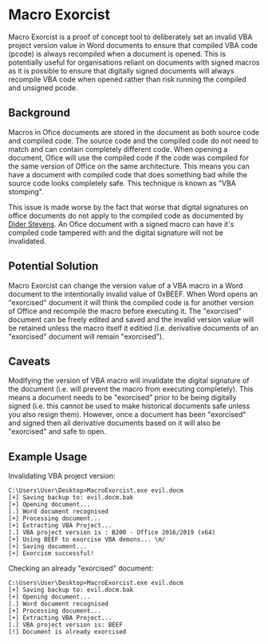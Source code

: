 # Macro Exorcist
Macro Exorcist is a proof of concept tool to deliberately set an invalid VBA project version value in Word documents to ensure that compiled VBA code (pcode) is always recompiled when a document is opened. This is potentially useful for organisations reliant on documents with signed macros as it is possible to ensure that digitally signed documents will always recompile VBA code when opened rather than risk running the compiled and unsigned pcode.

## Background
Macros in Ofice documents are stored in the document as both source code and compiled code. The source code and the compiled code do not need to match and can contain completely different code. When opening a document, Ofice will use the compiled code if the code was compiled for the same version of Office on the same architecture. This means you can have a document with compiled code that does something bad while the source code looks completely safe. This technique is known as "VBA stomping".

This issue is made worse by the fact that worse that digital signatures on office documents do not apply to the compiled code as documented by [Dider Stevens](https://blog.nviso.eu/2020/06/04/tampering-with-digitally-signed-vba-projects/). An Ofice document with a signed macro can have it's compiled code tampered with and the digital signature will not be invalidated.

## Potential Solution
Macro Exorcist can change the version value of a VBA macro in a Word document to the intentionally invalid value of 0xBEEF. When Word opens an "exorcised" document it will think the compiled code is for another version of Office and recompile the macro before executing it. The "exorcised" document can be freely edited and saved and the invalid version value will be retained unless the macro itself it editied (i.e. derivative documents of an "exorcised" document will remain "exorcised").

## Caveats
Modifying the version of VBA macro will invalidate the digital signature of the document (i.e. will prevent the macro from executing completely). This means a document needs to be "exorcised" prior to be being digitally signed (i.e. this cannot be used to make historical documents safe unless you also resign them). However, once a document has been "exorcised" and signed then all derivative documents based on it will also be "exorcised" and safe to open.

## Example Usage
Invalidating VBA project version:
```donthighlight
C:\Users\User\Desktop>MacroExorcist.exe evil.docm
[+] Saving backup to: evil.docm.bak
[+] Opening document...
[.] Word document recognised
[+] Processing document...
[+] Extracting VBA Project...
[.] VBA project version is : B200 - Office 2016/2019 (x64)
[+] Using BEEF to exorcise VBA demons... \m/
[+] Saving document...
[+] Exorcism successful!

```

Checking an already "exorcised" document:
```donthighlight
C:\Users\User\Desktop>MacroExorcist.exe evil.docm
[+] Saving backup to: evil.docm.bak
[+] Opening document...
[.] Word document recognised
[+] Processing document...
[+] Extracting VBA Project...
[.] VBA project version is: BEEF
[!] Document is already exorcised

```
